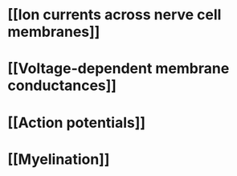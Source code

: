 # [[Ion currents across nerve cell membranes]]

# [[Voltage-dependent membrane conductances]]

# [[Action potentials]]
# [[Myelination]]
